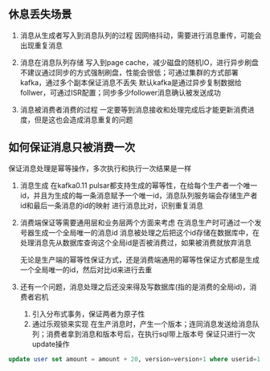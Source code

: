 
## 休息丢失场景

1. 消息从生成者写入到消息队列的过程
    因网络抖动，需要进行消息重传，可能会出现重复消息
    
1. 消息在消息队列存储
   写入到page cache，减少磁盘的随机IO，进行异步刷盘 
   不建议通过同步的方式强制刷盘，性能会很低；可通过集群的方式部署kafka，通过多个副本保证消息不丢失
    默认kafka是通过异步复制数据给follwer，可通过ISR配置；同步多少follower消息确认被发送成功
    
1. 消息被消费者消费的过程
    一定要等到消息接收和处理完成后才能更新消费进度，但是这也会造成消息重复的问题

## 如何保证消息只被消费一次
   保证消息处理是幂等操作，多次执行和执行一次结果是一样 

1. 消息生成
    在kafka0.11 pulsar都支持生成的幂等性，在给每个生产者一个唯一id，并且为生成的每一条消息赋予一个唯一id，消息队列服务端会存储生产者id和最后一条消息的id的映射
    进行消息比对，识别重复消息

1. 消费端保证等需要通用层和业务层两个方面来考虑
    在消息生产时可通过一个发号器生成一个全局唯一的消息id
    消息被处理之后把这个id存储在数据库中，在处理消息先从数据库查询这个全局id是否被消费过，如果被消费就放弃消息

    无论是生产端的幂等性保证方式，还是消费端通用的幂等性保证方式都是生成一个全局唯一的id，然后对比id来进行去重

1. 还有一个问题，消息处理之后还没来得及写数据库(指的是消费的全局id)，消费者宕机
    1. 引入分布式事务，保证两者为原子性
    1. 通过乐观锁来实现
        在生产消息时，产生一个版本；连同消息发送给消息队列；消费者拿到消息和版本号后，在执行sql带上版本号
        保证只进行一次update操作
``` sql
update user set amount = amount + 20, version=version+1 where userid=1 and version=xxx
```
    
